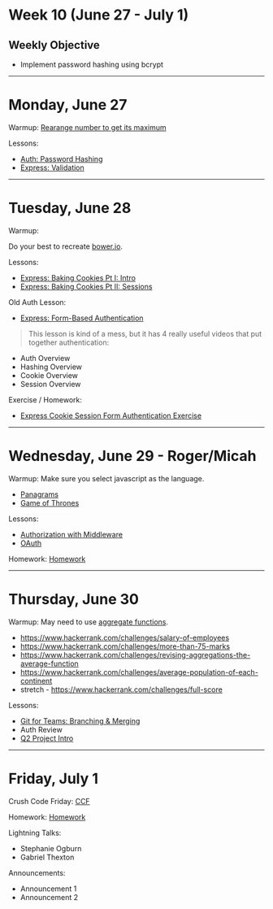 # Week 10 (June 27 - July 1)
## Weekly Objective

- Implement password hashing using bcrypt


---

# Monday, June 27

Warmup: [Rearange number to get its maximum](https://www.codewars.com/kata/rearange-number-to-get-its-maximum)

Lessons:
- [Auth: Password Hashing](/redirects/articles/4692)
- [Express: Validation](/redirects/articles/3095)

---

# Tuesday, June 28

Warmup:

Do your best to recreate [bower.io](https://bower.io/).

Lessons:

- [Express: Baking Cookies Pt I: Intro](/redirects/articles/4693)
- [Express: Baking Cookies Pt II: Sessions](/redirects/articles/4694)

Old Auth Lesson:

- [Express: Form-Based Authentication](/redirects/articles/3058)

> This lesson is kind of a mess, but it has 4 really useful videos that put together authentication:
- Auth Overview
- Hashing Overview
- Cookie Overview
- Session Overview

Exercise / Homework:

- [Express Cookie Session Form Authentication Exercise](https://github.com/gSchool/express-cookie-session-form-authentication-exercise)

---

# Wednesday, June 29 - Roger/Micah

Warmup: Make sure you select javascript as the language.

- [Panagrams](https://www.hackerrank.com/challenges/pangrams)
- [Game of Thrones](https://www.hackerrank.com/challenges/game-of-thrones)

Lessons:
- [Authorization with Middleware](/redirects/articles/4696)
- [OAuth](/cohorts/68/articles/3098)

Homework: [Homework](/cohorts/68/student_dashboard)

---

# Thursday, June 30

Warmup: May need to use [aggregate functions](https://community.modeanalytics.com/sql/tutorial/sql-group-by/).

- https://www.hackerrank.com/challenges/salary-of-employees
- https://www.hackerrank.com/challenges/more-than-75-marks
- https://www.hackerrank.com/challenges/revising-aggregations-the-average-function
- https://www.hackerrank.com/challenges/average-population-of-each-continent
- stretch - https://www.hackerrank.com/challenges/full-score

Lessons:

- [Git for Teams: Branching & Merging](/redirects/articles/3106)
- Auth Review
- [Q2 Project Intro](/redirects/articles/3107)

---

# Friday, July 1

Crush Code Friday: [CCF](/cohorts/68/student_dashboard)

Homework: [Homework](/cohorts/68/student_dashboard)

Lightning Talks:
- Stephanie Ogburn
- Gabriel Thexton

Announcements:
- Announcement 1
- Announcement 2
